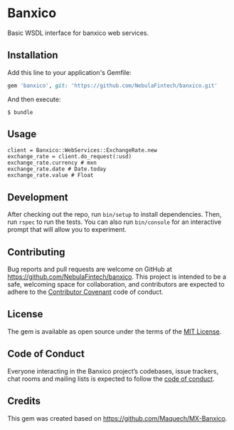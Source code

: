 # Banxico

Basic WSDL interface for banxico web services.

## Installation

Add this line to your application's Gemfile:

```ruby
gem 'banxico', git: 'https://github.com/NebulaFintech/banxico.git'
```

And then execute:

    $ bundle

## Usage

```
client = Banxico::WebServices::ExchangeRate.new
exchange_rate = client.do_request(:usd)
exchange_rate.currency # mxn
exchange_rate.date # Date.today
exchange_rate.value # Float
```

## Development

After checking out the repo, run `bin/setup` to install dependencies. Then, run `rspec` to run the tests. You can also run `bin/console` for an interactive prompt that will allow you to experiment.

## Contributing

Bug reports and pull requests are welcome on GitHub at https://github.com/NebulaFintech/banxico. This project is intended to be a safe, welcoming space for collaboration, and contributors are expected to adhere to the [Contributor Covenant](http://contributor-covenant.org) code of conduct.

## License

The gem is available as open source under the terms of the [MIT License](https://opensource.org/licenses/MIT).

## Code of Conduct

Everyone interacting in the Banxico project’s codebases, issue trackers, chat rooms and mailing lists is expected to follow the [code of conduct](https://github.com/NebulaFintech/banxico/blob/master/CODE_OF_CONDUCT.md).

## Credits

This gem was created based on https://github.com/Maquech/MX-Banxico.